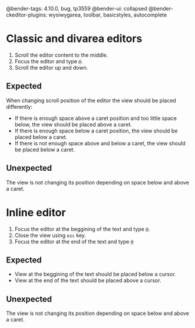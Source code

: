 @bender-tags: 4.10.0, bug, tp3559
@bender-ui: collapsed
@bender-ckeditor-plugins: wysiwygarea, toolbar, basicstyles, autocomplete

# Classic and divarea editors

1. Scroll the editor content to the middle.
1. Focus the editor and type `@`.
1. Scroll the editor up and down.

## Expected

When changing scroll position of the editor the view should be placed differently:

- If there is enough space above a caret position and too little space below, the view should be placed above a caret.
- If there is enough space below a caret position, the view should be placed below a caret.
- If there is not enough space above and below a caret, the view should be placed below a caret.

## Unexpected

The view is not changing its position depending on space below and above a caret.

# Inline editor

1. Focus the editor at the beggining of the text and type `@`.
1. Close the view using `esc` key.
1. Focus the editor at the end of the text and type `@`

## Expected

- View at the beggining of the text should be placed below a cursor.
- View at the end of the text should be placed above a cursor.

## Unexpected

The view is not changing its position depending on space below and above a caret.
